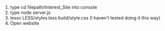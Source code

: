 1. type cd filepath/Interest_Site into console
2. type node server.js
3. lessc LESS/styles.less build/style.css (I haven't tested doing it this way)
4. Open website
